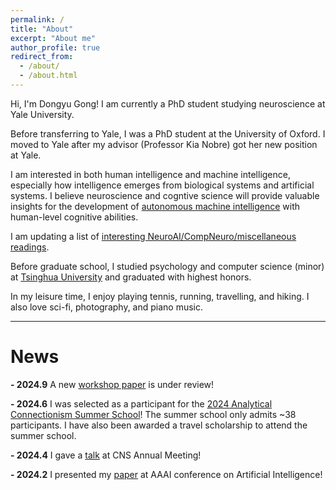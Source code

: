 ```yaml
---
permalink: /
title: "About"
excerpt: "About me"
author_profile: true
redirect_from: 
  - /about/
  - /about.html
---
```

Hi, I'm Dongyu Gong! I am currently a PhD student studying neuroscience at Yale University.

Before transferring to Yale, I was a PhD student at the University of Oxford. I moved to Yale after my advisor (Professor Kia Nobre) got her new position at Yale.

I am interested in both human intelligence and machine intelligence, especially how intelligence emerges from biological systems and artificial systems. I believe neuroscience and cogntive science will provide valuable insights for the development of [autonomous machine intelligence](https://openreview.net/pdf?id=BZ5a1r-kVsf) with human-level cognitive abilities.

I am updating a list of [interesting NeuroAI/CompNeuro/miscellaneous readings](https://daniel-gong.github.io/posts/2024/neuroai-readings/).

Before graduate school, I studied psychology and computer science (minor) at [Tsinghua University](https://www.tsinghua.edu.cn/en/) and graduated with highest honors.

In my leisure time, I enjoy playing tennis, running, travelling, and hiking. I also love sci-fi, photography, and piano music.

---

# **News**

**- 2024.9** A new [workshop paper](https://arxiv.org/abs/2409.10715) is under review!

**- 2024.6** I was selected as a participant for the [2024 Analytical Connectionism Summer School](https://events.simonsfoundation.org/event/e070287e-741e-4809-adea-7269142737cb/summary)! The summer school only admits ~38 participants. I have also been awarded a travel scholarship to attend the summer school.

**- 2024.4** I gave a [talk](https://www.cogneurosociety.org/documents/CNS_2024_Program_Booklet.pdf) at CNS Annual Meeting!

**- 2024.2** I presented my [paper](https://ojs.aaai.org/index.php/AAAI/article/view/28868) at AAAI conference on Artificial Intelligence!
